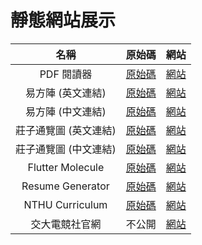 # 靜態網站展示

名稱 | 原始碼 | 網站
:---: | :---: | :---:
PDF 閱讀器 | [原始碼](https://github.com/ConnectionOuOb/PDF_Viewer) | [網站](https://connectionouob.github.io/ebook/)
易方陣 (英文連結) | [原始碼](https://github.com/ConnectionOuOb/YiFangJhen) | [網站](https://connectionouob.github.io/YiFangJhen/)
易方陣 (中文連結) | [原始碼](https://github.com/ConnectionOuOb/YiFangJhen) | [網站](https://connectionouob.github.io/易方陣/)
莊子通覽圖 (英文連結) | [原始碼](https://github.com/ConnectionOuOb/Zhuangzi) | [網站](https://connectionouob.github.io/zhuangzi/)
莊子通覽圖 (中文連結) | [原始碼](https://github.com/ConnectionOuOb/Zhuangzi) | [網站](https://connectionouob.github.io/莊子通覽圖/)
Flutter Molecule | [原始碼](https://github.com/ConnectionOuOb/FlutterMol) | [網站](https://connectionouob.github.io/FlutterMol/)
Resume Generator | [原始碼](https://github.com/ConnectionOuOb/Resume_Generator) | [網站](https://connectionouob.github.io/resume-generator/)
NTHU Curriculum | [原始碼](https://github.com/NTHU-CLL/NTHU-Curriculum-System/) | [網站](https://connectionouob.github.io/NTHU_Curriculum/)
交大電競社官網 | 不公開 | [網站](https://nycu-esports.blogspot.com/)
